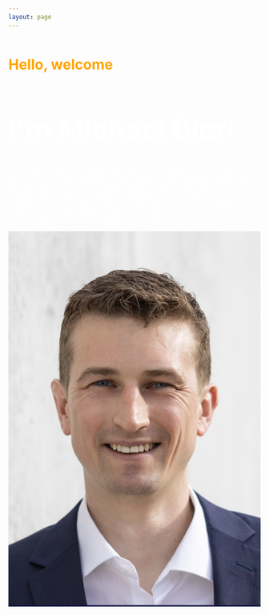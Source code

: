 ```yaml
---
layout: page
---
```


<head>
  <style>
    .content {
      display: flex;
      flex-wrap: wrap;
      align-items: flex-start;
      margin-bottom: 20px;
    }

    article {
      flex: 1 1 60%;
      padding: 20px;
      background-color: #020c42;
      margin: auto;
      text-align: left;
      line-height: 1.2;
    }

    picture {
      flex: 1 1 30%;
      background-color: #020c42;
      padding: 0;
      margin: center;
    }

    /* Responsive layout */
    @media (max-width: 600px) {
      .content {
        flex-direction: column;
      }

      article, picture {
        width: 100%;
        margin-left: none;
      }
    }
  </style>
</head>

<body>
  <section class="content">
    <article>
      <h1 style="font-size:200%;color:orange;">Hello, welcome</h1>
      <h2 style="font-size:400%;color:white;">I'm Michael Bieri</h2>
      <p style="color:white;">I'm Michael from Switzerland, a broadly interested person in technology. My journey began with a WordPress homepage, and through the Arduino world, I now landed in the world of digitalization and data topics. In my professional career I have 6 years of experience as an electronic and building technology requirements engineer / project manager. Alongside my tech pursuits, I also enjoy music🎺 and sports🧭🚲.</p>
    </article>

  <picture>
    <img src="/assets/images/MichaelBieri.png" alt="Michael Bieri" style="width:100%; height:100%;">
  </picture>
  </section>
</body>